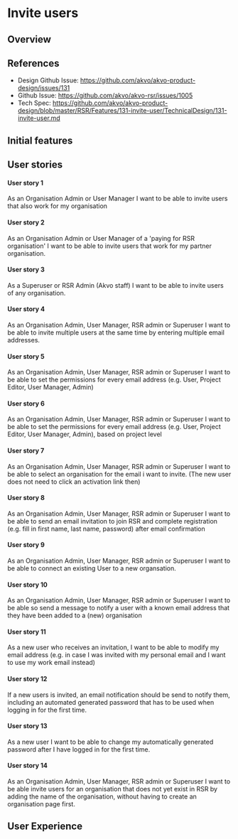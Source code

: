 # Invite users

## Overview


## References
- Design Github Issue: https://github.com/akvo/akvo-product-design/issues/131
- Github Issue: https://github.com/akvo/akvo-rsr/issues/1005
- Tech Spec: https://github.com/akvo/akvo-product-design/blob/master/RSR/Features/131-invite-user/TechnicalDesign/131-invite-user.md

## Initial features

## User stories

#### User story 1
As an Organisation Admin or User Manager I want to be able to invite users that also work for my organisation

#### User story 2
As an Organisation Admin or User Manager of a 'paying for RSR organisation' I want to be able to invite users that work for my partner organisation.

#### User story 3
As a Superuser or RSR Admin (Akvo staff) I want to be able to invite users of any organisation.

#### User story 4
As an Organisation Admin, User Manager, RSR admin or Superuser I want to be able to invite multiple users at the same time by entering multiple email addresses.

#### User story 5
As an Organisation Admin, User Manager, RSR admin or Superuser I want to be able to set the permissions for every email address (e.g. User, Project Editor, User Manager, Admin)

#### User story 6 
As an Organisation Admin, User Manager, RSR admin or Superuser I want to be able to set the permissions for every email address (e.g. User, Project Editor, User Manager, Admin), based on project level

#### User story 7
As an Organisation Admin, User Manager, RSR admin or Superuser I want to be able to select an organisation for the email i want to invite. (The new user does not need to click an activation link then)

#### User story 8
As an Organisation Admin, User Manager, RSR admin or Superuser I want to be able to send an email invitation to join RSR and complete registration (e.g. fill in first name, last name, password) after email confirmation

#### User story 9
As an Organisation Admin, User Manager, RSR admin or Superuser I want to be able to connect an existing User to a new organsation.

#### User story 10
As an Organisation Admin, User Manager, RSR admin or Superuser I want to be able so send a message to notify a user with a known email address that they have been added to a (new) organisation

#### User story 11 
As a new user who receives an invitation, I want to be able to modify my email address (e.g. in case I was invited with my personal email and I want to use my work email instead)

#### User story 12
If a new users is invited, an email notification should be send to notify them, including an automated generated password that has to be used when logging in for the first time.

#### User story 13
As a new user I want to be able to change my automatically generated password after I have logged in for the first time.

#### User story 14
As an Organisation Admin, User Manager, RSR admin or Superuser I want to be able invite users for an organisation that does not yet exist in RSR by adding the name of the organisation, without having to create an organisation page first.

## User Experience

